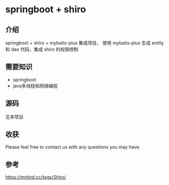 # springboot + shiro 
## 介绍
springboot + shiro + mybatis-plus 集成项目， 使用 mybatis-plus 生成 entity 和 dao 代码，集成 shiro 的权限控制

## 需要知识

* springboot
* java多线程和网络编程

## 源码
见本项目


## 收获
Please feel free to contact us with any questions you may have.

## 参考
https://mrbird.cc/tags/Shiro/
